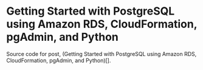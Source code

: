 # Getting Started with PostgreSQL using Amazon RDS, CloudFormation, pgAdmin, and Python
Source code for post, (Getting Started with PostgreSQL using Amazon RDS, CloudFormation, pgAdmin, and Python)[].
